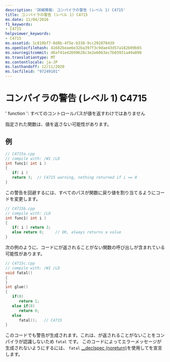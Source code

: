 ```yaml
---
description: '詳細情報: コンパイラの警告 (レベル 1) C4715'
title: コンパイラの警告 (レベル 1) C4715
ms.date: 11/04/2016
f1_keywords:
- C4715
helpviewer_keywords:
- C4715
ms.assetid: 1c819bf7-0d8b-4f5e-b338-9cc292870439
ms.openlocfilehash: 41682beae6e32ba397f3c9dae43d57a182b09b65
ms.sourcegitcommit: d6af41e42699628c3e2e6063ec7b03931a49a098
ms.translationtype: MT
ms.contentlocale: ja-JP
ms.lasthandoff: 12/11/2020
ms.locfileid: "97249101"
---
```

# <a name="compiler-warning-level-1-c4715"></a>コンパイラの警告 (レベル 1) C4715

' function ': すべてのコントロールパスが値を返すわけではありません

指定された関数は、値を返さない可能性があります。

## <a name="example"></a>例

```cpp
// C4715a.cpp
// compile with: /W1 /LD
int func1( int i )
{
   if( i )
   return 3;  // C4715 warning, nothing returned if i == 0
}
```

この警告を回避するには、すべてのパスが関数に戻り値を割り当てるようにコードを変更します。

```cpp
// C4715b.cpp
// compile with: /LD
int func1( int i )
{
   if( i ) return 3;
   else return 0;     // OK, always returns a value
}
```

次の例のように、コードにが返されることがない関数の呼び出しが含まれている可能性があります。

```cpp
// C4715c.cpp
// compile with: /W1 /LD
void fatal()
{
}
int glue()
{
   if(0)
      return 1;
   else if(0)
      return 0;
   else
      fatal();   // C4715
}
```

このコードでも警告が生成されます。これは、が返されることがないことをコンパイラが認識しないため `fatal` です。 このコードによってエラーメッセージが生成されないようにするには、 `fatal` [__declspec (noreturn)](../../cpp/noreturn.md)を使用してを宣言します。
